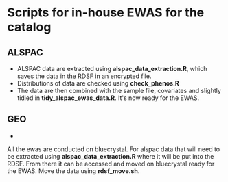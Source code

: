 # Scripts for in-house EWAS for the catalog

## ALSPAC

* ALSPAC data are extracted using __alspac_data_extraction.R__, which saves the data in the RDSF in an encrypted file.
* Distributions of data are checked using __check_phenos.R__
* The data are then combined with the sample file, covariates and slightly tidied in __tidy_alspac_ewas_data.R__. It's now ready for the EWAS.

## GEO

* 

All the ewas are conducted on bluecrystal. For alspac data that will need to be extracted using __alspac_data_extraction.R__ where it will be put into the RDSF. From there it can be accessed and moved on bluecrystal ready for the EWAS. Move the data using __rdsf_move.sh__. 